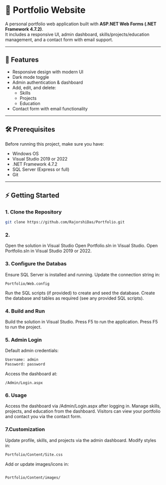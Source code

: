 # 📂 Portfolio Website

A personal portfolio web application built with **ASP.NET Web Forms (.NET Framework 4.7.2)**.  
It includes a responsive UI, admin dashboard, skills/projects/education management, and a contact form with email support.

---

## 🚀 Features
- Responsive design with modern UI
- Dark mode toggle
- Admin authentication & dashboard
- Add, edit, and delete:
  - Skills
  - Projects
  - Education
- Contact form with email functionality

---

## 🛠️ Prerequisites
Before running this project, make sure you have:
- Windows OS
- Visual Studio 2019 or 2022
- .NET Framework 4.7.2
- SQL Server (Express or full)
- Git

---

## ⚡ Getting Started

### 1. Clone the Repository
```bash
git clone https://github.com/RajorshiDas/Portfolio.git
```

### 2. 
Open the solution in Visual Studio
Open Portfolio.sln in Visual Studio.
Open Portfolio.sln in Visual Studio 2019 or 2022.

### 3. Configure the Databas

Ensure SQL Server is installed and running.
Update the connection string in:
```
Portfolio/Web.config
```
Run the SQL scripts (if provided) to create and seed the database.
Create the database and tables as required (see any provided SQL scripts).

### 4. Build and Run
Build the solution in Visual Studio.
Press F5 to run the application.
Press F5 to run the project.

### 5. Admin Login
Default admin credentials:
```bash
Username: admin
Password: password
```
Access the dashboard at:
```
/Admin/Login.aspx
```
### 6. Usage
Access the dashboard via /Admin/Login.aspx after logging in.
Manage skills, projects, and education from the dashboard.
Visitors can view your portfolio and contact you via the contact form.
### 7.Customization
Update profile, skills, and projects via the admin dashboard.
Modify styles in:
```bash
Portfolio/Content/Site.css
```
Add or update images/icons in:
```bash

Portfolio/Content/images/
```



